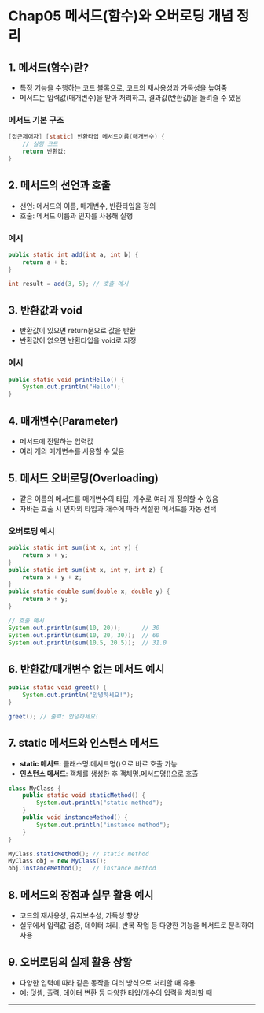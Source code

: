 # Chap05 메서드(함수)와 오버로딩 개념 정리

## 1. 메서드(함수)란?
- 특정 기능을 수행하는 코드 블록으로, 코드의 재사용성과 가독성을 높여줌
- 메서드는 입력값(매개변수)을 받아 처리하고, 결과값(반환값)을 돌려줄 수 있음

### 메서드 기본 구조
```java
[접근제어자] [static] 반환타입 메서드이름(매개변수) {
    // 실행 코드
    return 반환값;
}
```

## 2. 메서드의 선언과 호출
- 선언: 메서드의 이름, 매개변수, 반환타입을 정의
- 호출: 메서드 이름과 인자를 사용해 실행

### 예시
```java
public static int add(int a, int b) {
    return a + b;
}

int result = add(3, 5); // 호출 예시
```

## 3. 반환값과 void
- 반환값이 있으면 return문으로 값을 반환
- 반환값이 없으면 반환타입을 void로 지정

### 예시
```java
public static void printHello() {
    System.out.println("Hello");
}
```

## 4. 매개변수(Parameter)
- 메서드에 전달하는 입력값
- 여러 개의 매개변수를 사용할 수 있음

## 5. 메서드 오버로딩(Overloading)
- 같은 이름의 메서드를 매개변수의 타입, 개수로 여러 개 정의할 수 있음
- 자바는 호출 시 인자의 타입과 개수에 따라 적절한 메서드를 자동 선택

### 오버로딩 예시
```java
public static int sum(int x, int y) {
    return x + y;
}
public static int sum(int x, int y, int z) {
    return x + y + z;
}
public static double sum(double x, double y) {
    return x + y;
}

// 호출 예시
System.out.println(sum(10, 20));      // 30
System.out.println(sum(10, 20, 30));  // 60
System.out.println(sum(10.5, 20.5));  // 31.0
```

## 6. 반환값/매개변수 없는 메서드 예시
```java
public static void greet() {
    System.out.println("안녕하세요!");
}

greet(); // 출력: 안녕하세요!
```

## 7. static 메서드와 인스턴스 메서드
- **static 메서드**: 클래스명.메서드명()으로 바로 호출 가능
- **인스턴스 메서드**: 객체를 생성한 후 객체명.메서드명()으로 호출

```java
class MyClass {
    public static void staticMethod() {
        System.out.println("static method");
    }
    public void instanceMethod() {
        System.out.println("instance method");
    }
}

MyClass.staticMethod(); // static method
MyClass obj = new MyClass();
obj.instanceMethod();   // instance method
```

## 8. 메서드의 장점과 실무 활용 예시
- 코드의 재사용성, 유지보수성, 가독성 향상
- 실무에서 입력값 검증, 데이터 처리, 반복 작업 등 다양한 기능을 메서드로 분리하여 사용

## 9. 오버로딩의 실제 활용 상황
- 다양한 입력에 따라 같은 동작을 여러 방식으로 처리할 때 유용
- 예: 덧셈, 출력, 데이터 변환 등 다양한 타입/개수의 입력을 처리할 때

---